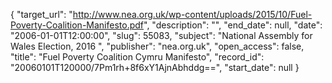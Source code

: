 {
  "target_url": "http://www.nea.org.uk/wp-content/uploads/2015/10/Fuel-Poverty-Coalition-Manifesto.pdf", 
  "description": "", 
  "end_date": null, 
  "date": "2006-01-01T12:00:00", 
  "slug": 55083, 
  "subject": "National Assembly for Wales Election, 2016 ", 
  "publisher": "nea.org.uk", 
  "open_access": false, 
  "title": "Fuel Poverty Coalition Cymru Manifesto", 
  "record_id": "20060101T120000/7Pm1rh+8f6xY1AjnAbhddg==", 
  "start_date": null
}


